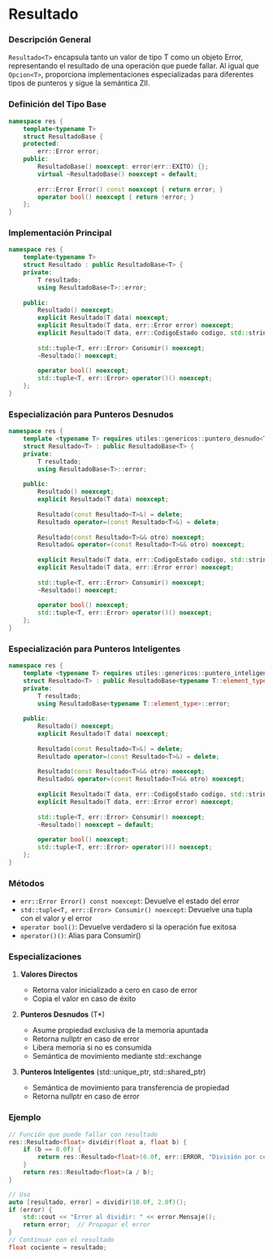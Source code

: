 # Resultado<T>

### Descripción General
`Resultado<T>` encapsula tanto un valor de tipo T como un objeto Error, representando el resultado de una operación que puede fallar. Al igual que `Opcion<T>`, proporciona implementaciones especializadas para diferentes tipos de punteros y sigue la semántica ZII.

### Definición del Tipo Base
```cpp
namespace res {
    template<typename T>
    struct ResultadoBase {
    protected:
        err::Error error;
    public:
        ResultadoBase() noexcept: error(err::EXITO) {};
        virtual ~ResultadoBase() noexcept = default;
        
        err::Error Error() const noexcept { return error; }
        operator bool() noexcept { return !error; }
    };
}
```

### Implementación Principal
```cpp
namespace res {
    template<typename T>
    struct Resultado : public ResultadoBase<T> {
    private:
        T resultado;
        using ResultadoBase<T>::error;
        
    public:
        Resultado() noexcept;
        explicit Resultado(T data) noexcept;
        explicit Resultado(T data, err::Error error) noexcept;
        explicit Resultado(T data, err::CodigoEstado codigo, std::string mensaje) noexcept;
        
        std::tuple<T, err::Error> Consumir() noexcept;
        ~Resultado() noexcept;
        
        operator bool() noexcept;
        std::tuple<T, err::Error> operator()() noexcept;
    };
}
```

### Especialización para Punteros Desnudos
```cpp
namespace res {
    template <typename T> requires utiles::genericos::puntero_desnudo<T>
    struct Resultado<T> : public ResultadoBase<T> {
    private:
        T resultado;
        using ResultadoBase<T>::error;
        
    public:
        Resultado() noexcept;
        explicit Resultado(T data) noexcept;
        
        Resultado(const Resultado<T>&) = delete;
        Resultado operator=(const Resultado<T>&) = delete;
        
        Resultado(const Resultado<T>&& otro) noexcept;
        Resultado& operator=(const Resultado<T>&& otro) noexcept;
        
        explicit Resultado(T data, err::CodigoEstado codigo, std::string mensaje) noexcept;
        explicit Resultado(T data, err::Error error) noexcept;
        
        std::tuple<T, err::Error> Consumir() noexcept;
        ~Resultado() noexcept;
        
        operator bool() noexcept;
        std::tuple<T, err::Error> operator()() noexcept;
    };
}
```

### Especialización para Punteros Inteligentes
```cpp
namespace res {
    template <typename T> requires utiles::genericos::puntero_inteligente<T>
    struct Resultado<T> : public ResultadoBase<typename T::element_type> {
    private:
        T resultado;
        using ResultadoBase<typename T::element_type>::error;
        
    public:
        Resultado() noexcept;
        explicit Resultado(T data) noexcept;
        
        Resultado(const Resultado<T>&) = delete;
        Resultado operator=(const Resultado<T>&) = delete;
        
        Resultado(const Resultado<T>&& otro) noexcept;
        Resultado& operator=(const Resultado<T>&& otro) noexcept;
        
        explicit Resultado(T data, err::CodigoEstado codigo, std::string mensaje) noexcept;
        explicit Resultado(T data, err::Error error) noexcept;
        
        std::tuple<T, err::Error> Consumir() noexcept;
        ~Resultado() noexcept = default;
        
        operator bool() noexcept;
        std::tuple<T, err::Error> operator()() noexcept;
    };
}
```

### Métodos
- `err::Error Error() const noexcept`: Devuelve el estado del error
- `std::tuple<T, err::Error> Consumir() noexcept`: Devuelve una tupla con el valor y el error
- `operator bool()`: Devuelve verdadero si la operación fue exitosa
- `operator()()`: Alias para Consumir()

### Especializaciones
1. **Valores Directos**
   - Retorna valor inicializado a cero en caso de error
   - Copia el valor en caso de éxito

2. **Punteros Desnudos** (T*)
   - Asume propiedad exclusiva de la memoria apuntada
   - Retorna nullptr en caso de error
   - Libera memoria si no es consumida
   - Semántica de movimiento mediante std::exchange

3. **Punteros Inteligentes** (std::unique_ptr<T>, std::shared_ptr<T>)
   - Semántica de movimiento para transferencia de propiedad
   - Retorna nullptr en caso de error

### Ejemplo
```cpp
// Función que puede fallar con resultado
res::Resultado<float> dividir(float a, float b) {
    if (b == 0.0f) {
        return res::Resultado<float>(0.0f, err::ERROR, "División por cero");
    }
    return res::Resultado<float>(a / b);
}

// Uso
auto [resultado, error] = dividir(10.0f, 2.0f)();
if (error) {
    std::cout << "Error al dividir: " << error.Mensaje();
    return error;  // Propagar el error
}
// Continuar con el resultado
float cociente = resultado;
```